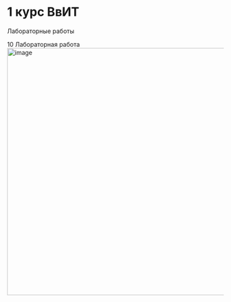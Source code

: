 # 1 курс ВвИТ
Лабораторные работы

10 Лабораторная работа
<img width="575" alt="image" src="https://github.com/user-attachments/assets/2c9b41a9-3e92-4ab1-9f78-b68b1e29800f" />
